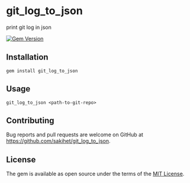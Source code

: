 # git_log_to_json

print git log in json

[![Gem Version](https://badge.fury.io/rb/git_log_to_json.svg)](https://badge.fury.io/rb/git_log_to_json)

## Installation

```
gem install git_log_to_json
```


## Usage

```
git_log_to_json <path-to-git-repo>
```


## Contributing

Bug reports and pull requests are welcome on GitHub at https://github.com/sakihet/git_log_to_json.


## License

The gem is available as open source under the terms of the [MIT License](http://opensource.org/licenses/MIT).

